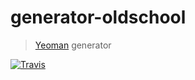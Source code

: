# generator-oldschool

> [Yeoman](http://yeoman.io) generator

[![Travis](https://img.shields.io/travis/fluky/generator-oldschool.svg)]()
